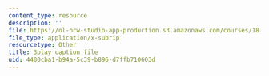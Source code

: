 ```yaml
---
content_type: resource
description: ''
file: https://ol-ocw-studio-app-production.s3.amazonaws.com/courses/18-03sc-differential-equations-fall-2011/4400cba1b94a5c39b896d7ffb710603d_LbKKzMag5Rc.vtt
file_type: application/x-subrip
resourcetype: Other
title: 3play caption file
uid: 4400cba1-b94a-5c39-b896-d7ffb710603d
---
```

